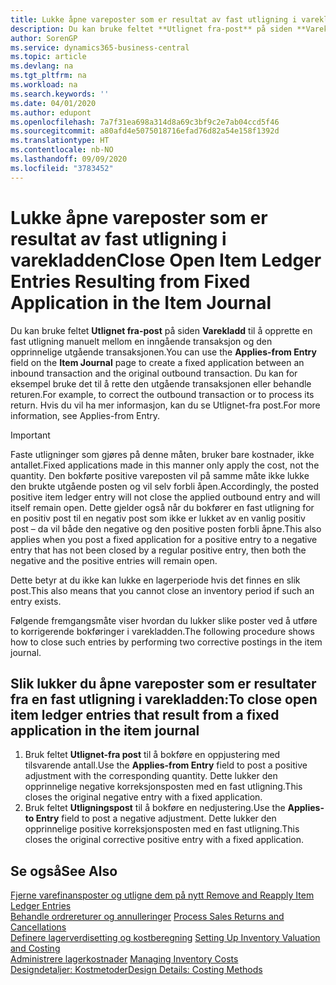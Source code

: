 ```yaml
---
title: Lukke åpne vareposter som er resultat av fast utligning i varekladden | Microsoft-dokumentasjon
description: Du kan bruke feltet **Utlignet fra-post** på siden **Varekladd** til å opprette en fast utligning manuelt mellom en inngående transaksjon og den opprinnelige utgående transaksjonen. Du kan for eksempel bruke det til å rette den utgående transaksjonen eller behandle returen.
author: SorenGP
ms.service: dynamics365-business-central
ms.topic: article
ms.devlang: na
ms.tgt_pltfrm: na
ms.workload: na
ms.search.keywords: ''
ms.date: 04/01/2020
ms.author: edupont
ms.openlocfilehash: 7a7f31ea698a314d8a69c3bf9c2e7ab04ccd5f46
ms.sourcegitcommit: a80afd4e5075018716efad76d82a54e158f1392d
ms.translationtype: HT
ms.contentlocale: nb-NO
ms.lasthandoff: 09/09/2020
ms.locfileid: "3783452"
---
```

# <a name="close-open-item-ledger-entries-resulting-from-fixed-application-in-the-item-journal"></a><span data-ttu-id="f88d8-104">Lukke åpne vareposter som er resultat av fast utligning i varekladden</span><span class="sxs-lookup"><span data-stu-id="f88d8-104">Close Open Item Ledger Entries Resulting from Fixed Application in the Item Journal</span></span>
<span data-ttu-id="f88d8-105">Du kan bruke feltet **Utlignet fra-post** på siden **Varekladd** til å opprette en fast utligning manuelt mellom en inngående transaksjon og den opprinnelige utgående transaksjonen.</span><span class="sxs-lookup"><span data-stu-id="f88d8-105">You can use the **Applies-from Entry** field on the **Item Journal** page to create a fixed application between an inbound transaction and the original outbound transaction.</span></span> <span data-ttu-id="f88d8-106">Du kan for eksempel bruke det til å rette den utgående transaksjonen eller behandle returen.</span><span class="sxs-lookup"><span data-stu-id="f88d8-106">For example, to correct the outbound transaction or to process its return.</span></span> <span data-ttu-id="f88d8-107">Hvis du vil ha mer informasjon, kan du se Utlignet-fra post.</span><span class="sxs-lookup"><span data-stu-id="f88d8-107">For more information, see Applies-from Entry.</span></span>  

> [!IMPORTANT]  
>  <span data-ttu-id="f88d8-108">Faste utligninger som gjøres på denne måten, bruker bare kostnader, ikke antallet.</span><span class="sxs-lookup"><span data-stu-id="f88d8-108">Fixed applications made in this manner only apply the cost, not the quantity.</span></span> <span data-ttu-id="f88d8-109">Den bokførte positive vareposten vil på samme måte ikke lukke den brukte utgående posten og vil selv forbli åpen.</span><span class="sxs-lookup"><span data-stu-id="f88d8-109">Accordingly, the posted positive item ledger entry will not close the applied outbound entry and will itself remain open.</span></span> <span data-ttu-id="f88d8-110">Dette gjelder også når du bokfører en fast utligning for en positiv post til en negativ post som ikke er lukket av en vanlig positiv post – da vil både den negative og den positive posten forbli åpne.</span><span class="sxs-lookup"><span data-stu-id="f88d8-110">This also applies when you post a fixed application for a positive entry to a negative entry that has not been closed by a regular positive entry, then both the negative and the positive entries will remain open.</span></span>  
>   
>  <span data-ttu-id="f88d8-111">Dette betyr at du ikke kan lukke en lagerperiode hvis det finnes en slik post.</span><span class="sxs-lookup"><span data-stu-id="f88d8-111">This also means that you cannot close an inventory period if such an entry exists.</span></span>  

<span data-ttu-id="f88d8-112">Følgende fremgangsmåte viser hvordan du lukker slike poster ved å utføre to korrigerende bokføringer i varekladden.</span><span class="sxs-lookup"><span data-stu-id="f88d8-112">The following procedure shows how to close such entries by performing two corrective postings in the item journal.</span></span>  

## <a name="to-close-open-item-ledger-entries-that-result-from-a-fixed-application-in-the-item-journal"></a><span data-ttu-id="f88d8-113">Slik lukker du åpne vareposter som er resultater fra en fast utligning i varekladden:</span><span class="sxs-lookup"><span data-stu-id="f88d8-113">To close open item ledger entries that result from a fixed application in the item journal</span></span>  

1.  <span data-ttu-id="f88d8-114">Bruk feltet **Utlignet-fra post** til å bokføre en oppjustering med tilsvarende antall.</span><span class="sxs-lookup"><span data-stu-id="f88d8-114">Use the **Applies-from Entry** field to post a positive adjustment with the corresponding quantity.</span></span> <span data-ttu-id="f88d8-115">Dette lukker den opprinnelige negative korreksjonsposten med en fast utligning.</span><span class="sxs-lookup"><span data-stu-id="f88d8-115">This closes the original negative entry with a fixed application.</span></span>  
2.  <span data-ttu-id="f88d8-116">Bruk feltet **Utligningspost** til å bokføre en nedjustering.</span><span class="sxs-lookup"><span data-stu-id="f88d8-116">Use the **Applies-to Entry** field to post a negative adjustment.</span></span> <span data-ttu-id="f88d8-117">Dette lukker den opprinnelige positive korreksjonsposten med en fast utligning.</span><span class="sxs-lookup"><span data-stu-id="f88d8-117">This closes the original corrective positive entry with a fixed application.</span></span>  

## <a name="see-also"></a><span data-ttu-id="f88d8-118">Se også</span><span class="sxs-lookup"><span data-stu-id="f88d8-118">See Also</span></span>  
[<span data-ttu-id="f88d8-119"> Fjerne varefinansposter og utligne dem på nytt</span><span class="sxs-lookup"><span data-stu-id="f88d8-119"> Remove and Reapply Item Ledger Entries</span></span>](finance-how-to-remove-and-reapply-item-entries.md)  
 <span data-ttu-id="f88d8-120">[Behandle ordrereturer og annulleringer](sales-how-process-sales-returns-cancellations.md) </span><span class="sxs-lookup"><span data-stu-id="f88d8-120">[Process Sales Returns and Cancellations](sales-how-process-sales-returns-cancellations.md) </span></span>  
 <span data-ttu-id="f88d8-121">[Definere lagerverdisetting og kostberegning](finance-set-up-inventory-valuation-and-costing.md) </span><span class="sxs-lookup"><span data-stu-id="f88d8-121">[Setting Up Inventory Valuation and Costing](finance-set-up-inventory-valuation-and-costing.md) </span></span>  
 <span data-ttu-id="f88d8-122">[Administrere lagerkostnader](finance-manage-inventory-costs.md) </span><span class="sxs-lookup"><span data-stu-id="f88d8-122">[Managing Inventory Costs](finance-manage-inventory-costs.md) </span></span>  
 [<span data-ttu-id="f88d8-123">Designdetaljer: Kostmetoder</span><span class="sxs-lookup"><span data-stu-id="f88d8-123">Design Details: Costing Methods</span></span>](design-details-costing-methods.md)
